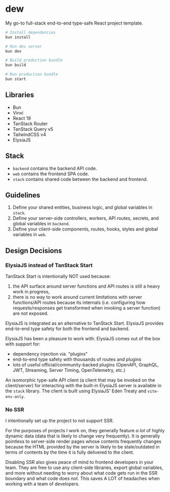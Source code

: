 # dew

My go-to full-stack end-to-end type-safe React project template.

```bash
# Install dependencies
bun install

# Run dev server
bun dev

# Build production bundle
bun build

# Run production bundle
bun start
```

## Libraries

- Bun
- Vinxi
- React 19
- TanStack Router
- TanStack Query v5
- TailwindCSS v4
- ElysiaJS

## Stack

- `backend` contains the backend API code.
- `web` contains the frontend SPA code.
- `stack` contains shared code between the backend and frontend.

## Guidelines

1. Define your shared entities, business logic, and global variables in `stack`.
2. Define your server-side controllers, workers, API routes, secrets, and global variables in `backend`.
3. Define your client-side components, routes, hooks, styles and global variables in `web`.

## Design Decisions

### ElysiaJS instead of TanStack Start

TanStack Start is intentionally NOT used because:

1. the API surface around server functions and API routes is still a heavy work in progress,
2. there is no way to work around current limitations with server functions/API routes because its internals (i.e. configuring how requests/responses get transformed when invoking a server function) are not exposed.

ElysiaJS is integrated as an alternative to TanStack Start. ElysiaJS provides end-to-end type safety for both the frontend and backend.

ElysiaJS has been a pleasure to work with. ElysiaJS comes out of the box with support for:

- dependency injection via. "plugins"
- end-to-end type safety with thousands of routes and plugins
- lots of useful official/community-backed plugins (OpenAPI, GraphQL, JWT, Streaming, Server Timing, OpenTelemetry, etc.)

An isomorphic type-safe API client (a client that may be invoked on the client/server) for interacting with the built-in ElysiaJS server is available in the `stack` library. The client is built using ElysiaJS' Eden Treaty and `vite-env-only`.

### No SSR

I intentionally set up the project to not support SSR.

For the purposes of projects I work on, they generally feature _a lot_ of highly dynamic data (data that is likely to change very frequently). It is generally pointless to server-side render pages whose contents frequently changes because the HTML provided by the server is likely to be stale/outdated in terms of contents by the time it is fully delivered to the client.

Disabling SSR also gives peace of mind to frontend developers in your team. They are free to use any client-side libraries, export global variables, and more without needing to worry about what code gets run in the SSR boundary and what code does not. This saves A LOT of headaches when working with a team of developers.